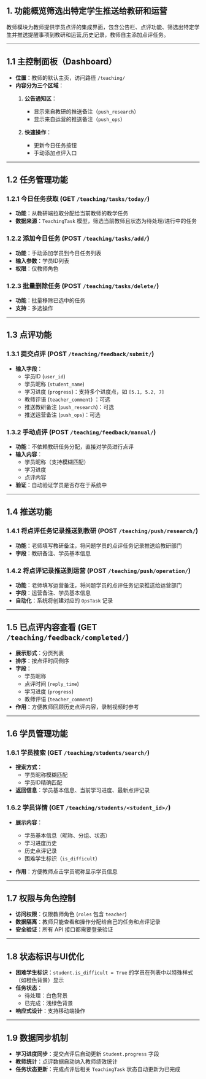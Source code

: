 ## 1. 功能概览筛选出特定学生推送给教研和运营
教师模块为教师提供学员点评的集成界面，包含公告栏、点评功能、筛选出特定学生并推送提醒事项到教研和运营,历史记录，教师自主添加点评任务。

---

## 1.1 主控制面板（Dashboard）
- **位置**：教师的默认主页，访问路径 `/teaching/`
- **内容分为三个区域**：
  1. **公告通知区**：
     - 显示来自教研的推送备注（`push_research`）
     - 显示来自运营的推送备注（`push_ops`）
 
  2. **快速操作**：
     - 更新今日任务按钮
     - 手动添加点评入口

---

## 1.2 任务管理功能
### 1.2.1 今日任务获取 (GET `/teaching/tasks/today/`)
- **功能**：从教研端拉取分配给当前教师的教学任务
- **数据来源**：`TeachingTask` 模型，筛选当前教师且状态为待处理/进行中的任务

### 1.2.2 添加今日任务 (POST `/teaching/tasks/add/`)
- **功能**：手动添加学员到今日任务列表
- **输入参数**：学员ID列表
- **权限**：仅教师角色

### 1.2.3 批量删除任务 (POST `/teaching/tasks/delete/`)
- **功能**：批量移除已选中的任务
- **支持**：多选操作

---

## 1.3 点评功能 
### 1.3.1 提交点评 (POST `/teaching/feedback/submit/`)
- **输入字段**：
  - 学员ID (`user_id`)
  - 学员昵称 (`student_name`)
  - 学习进度 (`progress`)：支持多个进度点，如 `[5.1, 5.2, 7]`
  - 教师评语 (`teacher_comment`) ：可选
  - 推送教研备注 (`push_research`)：可选
  - 推送运营备注 (`push_ops`)：可选

### 1.3.2 手动点评 (POST `/teaching/feedback/manual/`)
- **功能**：不依赖教研任务分配，直接对学员进行点评
- **输入内容**：
  - 学员昵称（支持模糊匹配）
  - 学习进度
  - 点评内容
- **验证**：自动验证学员是否存在于系统中

---

## 1.4 推送功能
### 1.4.1 将点评任务记录推送到教研 (POST `/teaching/push/research/`)
- **功能**：老师填写教研备注，将问题学员的点评任务记录推送给教研部门
- **字段**：教研备注、学员基本信息

### 1.4.2 将点评记录推送到运营 (POST `/teaching/push/operation/`)
- **功能**：老师填写运营备注，将问题学员的点评任务记录推送给运营部门
- **字段**：运营备注、学员基本信息
- **自动化**：系统将创建对应的 `OpsTask` 记录

---

## 1.5 已点评内容查看 (GET `/teaching/feedback/completed/`)
- **展示形式**：分页列表
- **排序**：按点评时间倒序
- **字段**：
  - 学员昵称
  - 点评时间 (`reply_time`)
  - 学习进度 (`progress`)
  - 教师评语 (`teacher_comment`)
- **作用**：方便教师回顾历史点评内容，录制视频时参考

---

## 1.6 学员管理功能
### 1.6.1 学员搜索 (GET `/teaching/students/search/`)
- **搜索方式**：
  - 学员昵称模糊匹配
  - 学员ID精确匹配
- **返回信息**：学员基本信息、当前学习进度、最新点评记录

### 1.6.2 学员详情 (GET `/teaching/students/<student_id>/`)
- **展示内容**：
  - 学员基本信息（昵称、分组、状态）
  - 学习进度历史
  - 历史点评记录
  - 困难学生标识（`is_difficult`）
    
- **作用**：方便教师点击学员昵称显示学员信息
---

## 1.7 权限与角色控制
- **访问权限**：仅限教师角色 (`roles` 包含 `teacher`)
- **数据隔离**：教师只能查看和操作分配给自己的任务和点评记录
- **安全验证**：所有 API 接口都需要登录验证

---

## 1.8 状态标识与UI优化
- **困难学生标识**：`student.is_difficult = True` 的学员在列表中以特殊样式（如橙色背景）显示
- **任务状态**：
  - 待处理：白色背景
  - 已完成：浅绿色背景
- **响应式设计**：支持移动端操作

---

## 1.9 数据同步机制
- **学习进度同步**：提交点评后自动更新 `Student.progress` 字段
- **教师统计**：点评数据自动纳入教师绩效统计
- **任务状态更新**：完成点评后相关 `TeachingTask` 状态自动更新为已完成


